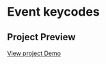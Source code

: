 # Event keycodes


## Project Preview 
[View project Demo](https://mian-ali.github.io/event-keycodes.js/)
